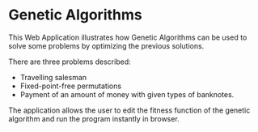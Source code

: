 # Genetic Algorithms
This Web Application illustrates how Genetic Algorithms can be used to solve some problems by optimizing the previous solutions.

There are three problems described:
  * Travelling salesman
  * Fixed-point-free permutations
  * Payment of an amount of money with given types of banknotes.
  
The application allows the user to edit the fitness function of the genetic algorithm and run the program instantly in browser.
